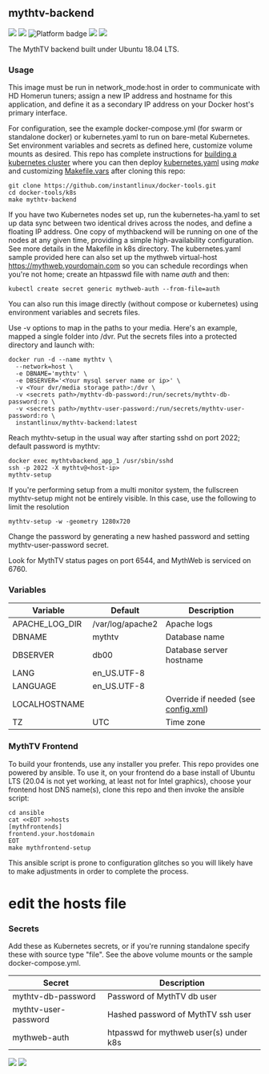 ## mythtv-backend
[![](https://img.shields.io/docker/v/instantlinux/mythtv-backend?sort=date)](https://microbadger.com/images/instantlinux/mythtv-backend "Version badge") [![](https://images.microbadger.com/badges/image/instantlinux/mythtv-backend.svg)](https://microbadger.com/images/instantlinux/mythtv-backend "Image badge") ![](https://img.shields.io/badge/platform-amd64-blue "Platform badge") [![](https://img.shields.io/badge/dockerfile-latest-blue)](https://gitlab.com/instantlinux/docker-tools/-/blob/master/images/mythtv-backend/Dockerfile "dockerfile")
 [![](https://images.microbadger.com/badges/commit/instantlinux/mythtv-backend.svg)](https://microbadger.com/images/instantlinux/mythtv-backend "Commit badge")

The MythTV backend built under Ubuntu 18.04 LTS.

### Usage

This image must be run in network_mode:host in order to communicate with HD Homerun tuners; assign a new IP address and hostname for this application, and define it as a secondary IP address on your Docker host's primary interface.

For configuration, see the example docker-compose.yml (for swarm or standalone docker) or kubernetes.yaml to run on bare-metal Kubernetes. Set environment variables and secrets as defined here, customize volume mounts as desired. This repo has complete instructions for
[building a kubernetes cluster](https://github.com/instantlinux/docker-tools/blob/master/k8s/README.md) where you can then deploy [kubernetes.yaml](https://github.com/instantlinux/docker-tools/blob/master/images/mythtv-backend/kubernetes.yaml) using _make_ and customizing [Makefile.vars](https://github.com/instantlinux/docker-tools/blob/master/k8s/Makefile.vars) after cloning this repo:
~~~
git clone https://github.com/instantlinux/docker-tools.git
cd docker-tools/k8s
make mythtv-backend
~~~

If you have two Kubernetes nodes set up, run the kubernetes-ha.yaml to set up data sync between two identical drives across the nodes, and define a floating IP address. One copy of mythbackend will be running on one of the nodes at any given time, providing a simple high-availability configuration. See more details in the Makefile in k8s directory. The kubernetes.yaml sample provided here can also set up the mythweb virtual-host https://mythweb.yourdomain.com so you can schedule recordings when you're not home; create an htpasswd file with name _auth_ and then:
~~~
kubectl create secret generic mythweb-auth --from-file=auth
~~~

You can also run this image directly (without compose or kubernetes) using environment variables and secrets files.

Use -v options to map in the paths to your media. Here's an example, mapped a single folder into /dvr. Put the secrets files into a protected directory and launch with:
~~~
docker run -d --name mythtv \
  --network=host \
  -e DBNAME='mythtv' \
  -e DBSERVER='<Your mysql server name or ip>' \
  -v <Your dvr/media storage path>:/dvr \
  -v <secrets path>/mythtv-db-password:/run/secrets/mythtv-db-password:ro \
  -v <secrets path>/mythtv-user-password:/run/secrets/mythtv-user-password:ro \
  instantlinux/mythtv-backend:latest
~~~

Reach mythtv-setup in the usual way after starting sshd on port 2022; default password is mythtv:
~~~
docker exec mythtvbackend_app_1 /usr/sbin/sshd
ssh -p 2022 -X mythtv@<host-ip>
mythtv-setup
~~~

If you're performing setup from a multi monitor system, the fullscreen mythtv-setup might not be entirely visible. In this case, use the following to limit the resolution
~~~
mythtv-setup -w -geometry 1280x720
~~~

Change the password by generating a new hashed password and setting mythtv-user-password secret.

Look for MythTV status pages on port 6544, and MythWeb is serviced on 6760.

### Variables
Variable | Default | Description
-------- | ------- | -----------
APACHE_LOG_DIR | /var/log/apache2 | Apache logs
DBNAME | mythtv | Database name
DBSERVER | db00 | Database server hostname
LANG | en_US.UTF-8 | 
LANGUAGE | en_US.UTF-8 | 
LOCALHOSTNAME | | Override if needed (see [config.xml](https://www.mythtv.org/wiki/Config.xml))
TZ | UTC | Time zone

### MythTV Frontend

To build your frontends, use any installer you prefer. This repo provides one powered by ansible. To use it, on your frontend do a base install of Ubuntu LTS (20.04 is not yet working, at least not for Intel graphics), choose your frontend host DNS name(s), clone this repo and then invoke the ansible script:
```
cd ansible
cat <<EOT >>hosts
[mythfrontends]
frontend.your.hostdomain
EOT
make mythfrontend-setup
```

This ansible script is prone to configuration glitches so you will likely have to make adjustments in order to complete the process.

# edit the hosts file

### Secrets

Add these as Kubernetes secrets, or if you're running standalone specify these with source type "file". See the above volume mounts or the sample docker-compose.yml.

Secret | Description
------ | -----------
mythtv-db-password | Password of MythTV db user
mythtv-user-password | Hashed password of MythTV ssh user
mythweb-auth | htpasswd for mythweb user(s) under k8s

[![](https://images.microbadger.com/badges/license/instantlinux/mythtv-backend)](https://microbadger.com/images/instantlinux/mythtv-backend "License badge") [![](https://img.shields.io/badge/code-mythtv%2Fmythtv-blue.svg)](https://github.com/mythtv/mythtv "Code repo")
